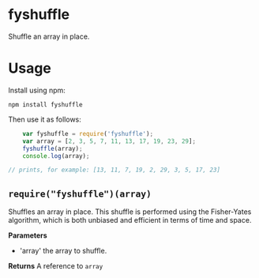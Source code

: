 fyshuffle
=========
Shuffle an array in place.

Usage
=====
Install using npm:

    npm install fyshuffle

Then use it as follows:

```javascript
	var fyshuffle = require('fyshuffle');
	var array = [2, 3, 5, 7, 11, 13, 17, 19, 23, 29];
	fyshuffle(array);
	console.log(array);

// prints, for example: [13, 11, 7, 19, 2, 29, 3, 5, 17, 23]
```

## `require("fyshuffle")(array)`
Shuffles an array in place. This shuffle is performed using the Fisher-Yates 
algorithm, which is both unbiased and efficient in terms of time and space.

**Parameters**
* 'array' the array to shuffle.

**Returns** A reference to `array`